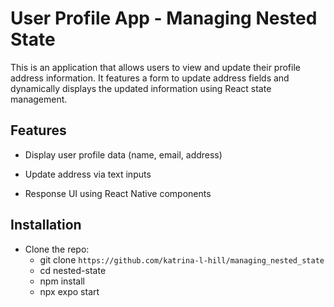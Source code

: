 # User Profile App - Managing Nested State

This is an application that allows users to view and update their profile address information. It features a form to update address fields and dynamically displays the updated information using React state management.

## Features

- Display user profile data (name, email, address)

- Update address via text inputs

- Response UI using React Native components

## Installation
- Clone the repo:
  - git clone `https://github.com/katrina-l-hill/managing_nested_state`
  - cd nested-state
  - npm install
  - npx expo start